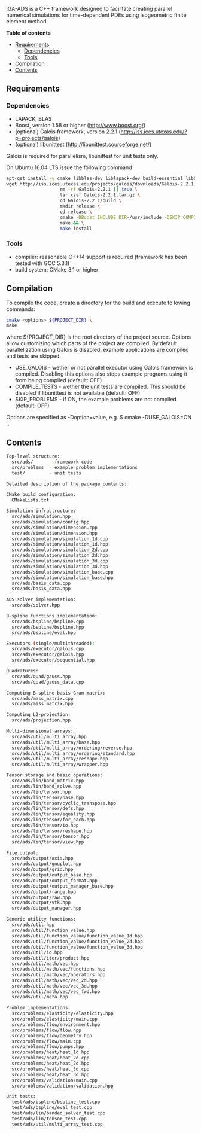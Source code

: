 IGA-ADS is a C++ framework designed to facilitate creating parallel numerical simulations for time-dependent PDEs using isogeometric finite element method.

**Table of contents**
- [Requirements](#requirements)
  - [Dependencies](#dependencies)
  - [Tools](#tools)
- [Compilation](#compilation)
- [Contents](#contents)

## Requirements


### Dependencies
- LAPACK, BLAS
- Boost, version 1.58 or higher (http://www.boost.org/)
- (optional) Galois framework, version 2.2.1 (http://iss.ices.utexas.edu/?p=projects/galois)
- (optional) libunittest (http://libunittest.sourceforge.net/)

Galois is required for parallelism, libunittest for unit tests only.

On Ubuntu 16.04 LTS issue the following command
```bash
apt-get install -y cmake libblas-dev liblapack-dev build-essential libboost-all-dev doxygen \
wget http://iss.ices.utexas.edu/projects/galois/downloads/Galois-2.2.1.tar.gz \
                    rm -rf Galois-2.2.1 || true \
                    tar xzvf Galois-2.2.1.tar.gz \
                    cd Galois-2.2.1/build \
                    mkdir release \
                    cd release \
                    cmake -DBoost_INCLUDE_DIR=/usr/include -DSKIP_COMPILE_APPS=ON ../.. \
                    make && \
                    make install
```

### Tools
- compiler: reasonable C++14 support is required (framework has been tested with GCC 5.3.1)
- build system: CMake 3.1 or higher


## Compilation

To compile the code, create a directory for the build and execute following commands:

```bash
cmake <options> ${PROJECT_DIR} \
make
```

where ${PROJECT_DIR} is the root directory of the project source. Options allow customizing which
parts of the project are compiled. By default parallelization using Galois is disabled, example
applications are compiled and tests are skipped.

- USE_GALOIS - wether or not parallel executor using Galois framework is compiled. Disabling this options also stops example programs using it from being compiled (default: OFF)
- COMPILE_TESTS - wether the unit tests are compiled. This should be disabled if libunittest is not available (default: OFF)
- SKIP_PROBLEMS - if ON, the example problems are not compiled (default: OFF)

Options are specified as -Doption=value, e.g. 
$ cmake -DUSE_GALOIS=ON ..


## Contents


```bash
Top-level structure:
  src/ads/      - framework code
  src/problems  - example problem implementations
  test/         - unit tests

Detailed description of the package contents:

CMake build configuration:
  CMakeLists.txt

Simulation infrastructure:
  src/ads/simulation.hpp
  src/ads/simulation/config.hpp
  src/ads/simulation/dimension.cpp
  src/ads/simulation/dimension.hpp
  src/ads/simulation/simulation_1d.cpp
  src/ads/simulation/simulation_1d.hpp
  src/ads/simulation/simulation_2d.cpp
  src/ads/simulation/simulation_2d.hpp
  src/ads/simulation/simulation_3d.cpp
  src/ads/simulation/simulation_3d.hpp
  src/ads/simulation/simulation_base.cpp
  src/ads/simulation/simulation_base.hpp
  src/ads/basis_data.cpp
  src/ads/basis_data.hpp

ADS solver implementation:
  src/ads/solver.hpp

B-spline functions implementation:
  src/ads/bspline/bspline.cpp
  src/ads/bspline/bspline.hpp
  src/ads/bspline/eval.hpp

Executors (single/multithreaded):
  src/ads/executor/galois.cpp
  src/ads/executor/galois.hpp
  src/ads/executor/sequential.hpp

Quadratures:
  src/ads/quad/gauss.hpp
  src/ads/quad/gauss_data.cpp

Computing B-spline basis Gram matrix:
  src/ads/mass_matrix.cpp
  src/ads/mass_matrix.hpp

Computing L2-projection:
  src/ads/projection.hpp

Multi-dimensional arrays:
  src/ads/util/multi_array.hpp
  src/ads/util/multi_array/base.hpp
  src/ads/util/multi_array/ordering/reverse.hpp
  src/ads/util/multi_array/ordering/standard.hpp
  src/ads/util/multi_array/reshape.hpp
  src/ads/util/multi_array/wrapper.hpp

Tensor storage and basic operations:
  src/ads/lin/band_matrix.hpp
  src/ads/lin/band_solve.hpp
  src/ads/lin/tensor.hpp
  src/ads/lin/tensor/base.hpp
  src/ads/lin/tensor/cyclic_transpose.hpp
  src/ads/lin/tensor/defs.hpp
  src/ads/lin/tensor/equality.hpp
  src/ads/lin/tensor/for_each.hpp
  src/ads/lin/tensor/io.hpp
  src/ads/lin/tensor/reshape.hpp
  src/ads/lin/tensor/tensor.hpp
  src/ads/lin/tensor/view.hpp

File output:
  src/ads/output/axis.hpp
  src/ads/output/gnuplot.hpp
  src/ads/output/grid.hpp
  src/ads/output/output_base.hpp
  src/ads/output/output_format.hpp
  src/ads/output/output_manager_base.hpp
  src/ads/output/range.hpp
  src/ads/output/raw.hpp
  src/ads/output/vtk.hpp
  src/ads/output_manager.hpp

Generic utility functions:
  src/ads/util.hpp
  src/ads/util/function_value.hpp
  src/ads/util/function_value/function_value_1d.hpp
  src/ads/util/function_value/function_value_2d.hpp
  src/ads/util/function_value/function_value_3d.hpp
  src/ads/util/io.hpp
  src/ads/util/iter/product.hpp
  src/ads/util/math/vec.hpp
  src/ads/util/math/vec/functions.hpp
  src/ads/util/math/vec/operators.hpp
  src/ads/util/math/vec/vec_2d.hpp
  src/ads/util/math/vec/vec_3d.hpp
  src/ads/util/math/vec/vec_fwd.hpp
  src/ads/util/meta.hpp

Problem implementations:
  src/problems/elasticity/elasticity.hpp
  src/problems/elasticity/main.cpp
  src/problems/flow/environment.hpp
  src/problems/flow/flow.hpp
  src/problems/flow/geometry.hpp
  src/problems/flow/main.cpp
  src/problems/flow/pumps.hpp
  src/problems/heat/heat_1d.hpp
  src/problems/heat/heat_2d.cpp
  src/problems/heat/heat_2d.hpp
  src/problems/heat/heat_3d.cpp
  src/problems/heat/heat_3d.hpp
  src/problems/validation/main.cpp
  src/problems/validation/validation.hpp

Unit tests:
  test/ads/bspline/bspline_test.cpp
  test/ads/bspline/eval_test.cpp
  test/ads/lin/banded_solver_test.cpp
  test/ads/lin/tensor_test.cpp
  test/ads/util/multi_array_test.cpp

